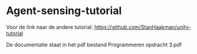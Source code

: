 # Agent-sensing-tutorial

Voor de link naar de andere tutorial:
https://github.com/StanHaakman/unity-tutorial

De documentatie staat in het pdf bestand Programmeren opdracht 3.pdf
